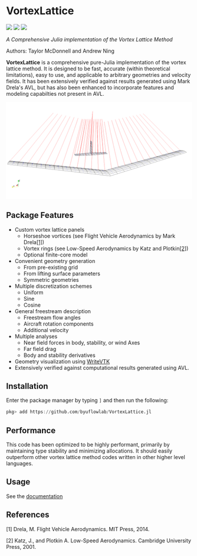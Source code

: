 # VortexLattice

[![](https://img.shields.io/badge/docs-stable-blue.svg)](https://flow.byu.edu/VortexLattice.jl/stable)
[![](https://img.shields.io/badge/docs-dev-blue.svg)](https://flow.byu.edu/VortexLattice.jl/dev)
![](https://github.com/byuflowlab/VortexLattice.jl/workflows/Run%20tests/badge.svg)

*A Comprehensive Julia implementation of the Vortex Lattice Method*

Authors: Taylor McDonnell and Andrew Ning

**VortexLattice** is a comprehensive pure-Julia implementation of the vortex lattice method.  It is designed to be fast, accurate (within theoretical limitations), easy to use, and applicable to arbitrary geometries and velocity fields.  It has been extensively verified against results generated using Mark Drela's AVL, but has also been enhanced to incorporate features and modeling capabilties not present in AVL.

![](docs/src/showoff.png)

## Package Features
 - Custom vortex lattice panels
   - Horseshoe vortices (see Flight Vehicle Aerodynamics by Mark Drela[[1]](#1))
   - Vortex rings (see Low-Speed Aerodynamics by Katz and Plotkin[[2]](#2))
   - Optional finite-core model
 - Convenient geometry generation
   - From pre-existing grid
   - From lifting surface parameters
   - Symmetric geometries
 - Multiple discretization schemes
   - Uniform
   - Sine
   - Cosine
 - General freestream description
   - Freestream flow angles
   - Aircraft rotation components
   - Additional velocity
 - Multiple analyses
   - Near field forces in body, stability, or wind Axes
   - Far field drag
   - Body and stability derivatives
 - Geometry visualization using [WriteVTK](https://github.com/jipolanco/WriteVTK.jl)
 - Extensively verified against computational results generated using AVL.

## Installation

Enter the package manager by typing `]` and then run the following:

```julia
pkg> add https://github.com/byuflowlab/VortexLattice.jl
```

## Performance

This code has been optimized to be highly performant, primarily by maintaining type stability and minimizing allocations.  It should easily outperform other vortex lattice method codes written in other higher level languages.

## Usage

See the [documentation](https://flow.byu.edu/VortexLattice.jl/dev)

## References
<a id="1">[1]</a>
Drela, M. Flight Vehicle Aerodynamics. MIT Press, 2014.

<a id="2">[2]</a>
Katz, J., and Plotkin A. Low-Speed Aerodynamics. Cambridge University Press, 2001.
